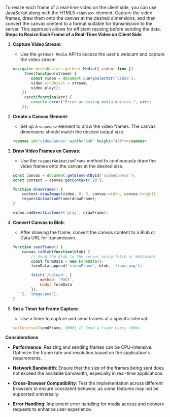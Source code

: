 To resize each frame of a real-time video on the client side, you can use JavaScript along with the HTML5 `<canvas>` element. Capture the video frames, draw them onto the canvas at the desired dimensions, and then convert the canvas content to a format suitable for transmission to the server. This approach allows for efficient resizing before sending the data. **Steps to Resize Each Frame of a Real-Time Video on Client Side**

1. **Capture Video Stream**:
   - Use the `getUser Media` API to access the user's webcam and capture the video stream.

   ```javascript
   navigator.mediaDevices.getUser Media({ video: true })
       .then(function(stream) {
           const video = document.querySelector('video');
           video.srcObject = stream;
           video.play();
       })
       .catch(function(err) {
           console.error("Error accessing media devices.", err);
       });
   ```

2. **Create a Canvas Element**:
   - Set up a `<canvas>` element to draw the video frames. The canvas dimensions should match the desired output size.

   ```html
   <canvas id="videoCanvas" width="640" height="480"></canvas>
   ```

3. **Draw Video Frames on Canvas**:
   - Use the `requestAnimationFrame` method to continuously draw the video frames onto the canvas at the desired size.

   ```javascript
   const canvas = document.getElementById('videoCanvas');
   const context = canvas.getContext('2d');

   function drawFrame() {
       context.drawImage(video, 0, 0, canvas.width, canvas.height);
       requestAnimationFrame(drawFrame);
   }

   video.addEventListener('play', drawFrame);
   ```

4. **Convert Canvas to Blob**:
   - After drawing the frame, convert the canvas content to a Blob or Data URL for transmission.

   ```javascript
   function sendFrame() {
       canvas.toBlob(function(blob) {
           // Send the blob to the server using fetch or WebSocket
           const formData = new FormData();
           formData.append('videoFrame', blob, 'frame.png');

           fetch('/upload', {
               method: 'POST',
               body: formData
           });
       }, 'image/png');
   }
   ```

5. **Set a Timer for Frame Capture**:
   - Use a timer to capture and send frames at a specific interval.

   ```javascript
   setInterval(sendFrame, 100); // Send a frame every 100ms
   ```

**Considerations**

- **Performance**: Resizing and sending frames can be CPU-intensive. Optimize the frame rate and resolution based on the application's requirements.
  
- **Network Bandwidth**: Ensure that the size of the frames being sent does not exceed the available bandwidth, especially in real-time applications.

- **Cross-Browser Compatibility**: Test the implementation across different browsers to ensure consistent behavior, as some features may not be supported universally.

- **Error Handling**: Implement error handling for media access and network requests to enhance user experience.